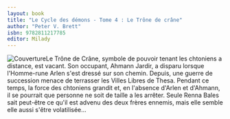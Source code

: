 ```yaml
---
layout: book
title: "Le Cycle des démons - Tome 4 : Le Trône de crâne"
author: "Peter V. Brett"
isbn: 9782811217785
editor: Milady
---
```


![Couverture](/img/9782811217785.jpg)Le Trône de Crâne, symbole de pouvoir tenant les chtoniens a distance, est vacant. Son occupant, Ahmann Jardir, a disparu lorsque l'Homme-rune Arlen s'est dressé sur son chemin. Depuis, une guerre de succession menace de terrasser les Villes Libres de Thesa. Pendant ce temps, la force des chtoniens grandit et, en l'absence d'Arlen et d'Ahmann, il se pourrait que personne ne soit de taille a les arrêter. Seule Renna Bales sait peut-être ce qu'il est advenu des deux frères ennemis, mais elle semble elle aussi s'être volatilisée...